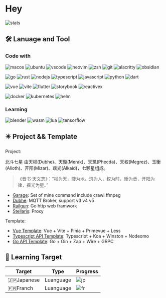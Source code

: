 # Hey

<!-- markdownlint-disable MD001 MD033 -->

![stats](https://github-readme-stats.vercel.app/api?username=gsxhnd&bg_color=30,e96443,904e95&title_color=fff&text_color=fff)

## 🛠️ Lanuage and Tool

### Code with

![macos](https://img.shields.io/badge/macOS-M2-white?style=flat&logo=Apple)
![ubuntu](https://img.shields.io/badge/-ubuntu-white?style=flat&logo=ubuntu)
![vscode](https://img.shields.io/badge/-vscode-blue?style=flat&logo=visualstudiocode)
![neovim](https://img.shields.io/badge/-Neovim-grey?style=flat&logo=neovim)
![zsh](https://img.shields.io/badge/-zsh-grey?style=flat&logo=gnubash&logoColor=white)
![git](https://img.shields.io/badge/-Git-ee462c?style=flat&logo=git&logoColor=white")
![alacritty](https://img.shields.io/badge/-Alacritty-grey?style=flat&logo=alacritty)
![obsidian](https://img.shields.io/badge/-Obsidian-grey?style=flat&logo=obsidian)

![go](https://img.shields.io/badge/-Go-grey?style=flat&logo=go)
![rust](https://img.shields.io/badge/-Rust-grey?style=flat&logo=rust)
![nodejs](https://img.shields.io/badge/-Node.js-3C873A?style=flat&logo=Node.js&logoColor=white)
![typescript](https://img.shields.io/badge/-TypeScript-2b6dbf?style=flat&logo=typescript&logoColor=white)
![javascript](https://img.shields.io/badge/JavaScript-ES6-f6da1c?style=flat&logo=javascript&logoColor=f6da1c)
![python](https://img.shields.io/badge/Python-grey?style=flat&logo=python)
![dart](https://img.shields.io/badge/Dart-grey?style=flat&logo=dart)

![vue](https://img.shields.io/badge/-Vue-46b882?style=flat&logo=vue.js&logoColor=white)
![vite](https://img.shields.io/badge/-Vite-646cff?style=flat&logo=vite&logoColor=white)
![flutter](https://img.shields.io/badge/-Flutter-grey?style=flat&logo=flutter)
![storybook](https://img.shields.io/badge/-Storybook-grey?style=flat&logo=storybook)
![reactivex](https://img.shields.io/badge/-Reactivex-grey?style=flat&logo=reactivex)

![docker](https://img.shields.io/badge/-Docker-grey?style=flat&logo=docker)
![kubernetes](https://img.shields.io/badge/-Kubernetes-grey?style=flat&logo=kubernetes)
![helm](https://img.shields.io/badge/-Helm-grey?style=flat&logo=helm)

### Learning

![blender](https://img.shields.io/badge/-Blender-grey?style=flat&logo=blender)
![wasm](https://img.shields.io/badge/-Webassembly-white?style=flat&logo=webassembly)
![lua](https://img.shields.io/badge/-Lua-grey?style=flat&logo=lua)
![tensorflow](https://img.shields.io/badge/-Tensorflow-grey?style=flat&logo=tensorflow)

## ✴️ Project && Template

Project:

北斗七星 由天枢(Dubhe)、天璇(Merak)、天玑(Phecda)、天权(Megrez)、玉衡(Alioth)、开阳(Mizar)、瑶光(Alkaid)，七颗星组成。
> 《晋书·天文志》：“枢为天，璇为地，玑为人，权为时，衡为音，开阳为律，摇光为星。”

- [Garage](https://github.com/gsxhnd/garage): Set of mine command include crawl ffmpeg
- [Dubhe](https://github.com/gsxhnd/Dubhe): MQTT Broker, support v3 v4 v5
- [Railgun](https://github.com/gsxhnd/railgun): Go http web framwork
- [Stellaris](https://github.com/gsxhnd/Stellaris): Proxy

Template:

- [Vue Template](https://github.com/gsxhnd/vue-template): Vue + Vite + Pinia + Primevue + Less
- [Typescript API Template](https://github.com/gsxhnd/ts-api-template): Typescript + Koa + Winston + Nodeomo
- [Go API Template](https://github.com/gsxhnd/go-api-template): Go + Gin + Zap + Wire + GRPC

## 🗼 Learning Target

| Target   | Type        | Progress                            |
| -------- | ----------- | ----------------------------------- |
| 🇯🇵Japanese | Luanguage | ![jp](https://progress-bar.dev/10/) |
| 🇫🇷Franch   | Luanguage | ![fr](https://progress-bar.dev/01/) |
